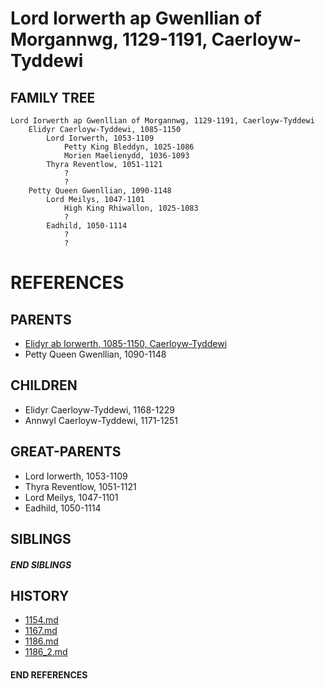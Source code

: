 # Lord Iorwerth ap Gwenllian of Morgannwg, 1129-1191, Caerloyw-Tyddewi

## FAMILY TREE

```
Lord Iorwerth ap Gwenllian of Morgannwg, 1129-1191, Caerloyw-Tyddewi
    Elidyr Caerloyw-Tyddewi, 1085-1150
        Lord Iorwerth, 1053-1109
            Petty King Bleddyn, 1025-1086
            Morien Maelienydd, 1036-1093
        Thyra Reventlow, 1051-1121
            ?
            ?
    Petty Queen Gwenllian, 1090-1148
        Lord Meilys, 1047-1101
            High King Rhiwallon, 1025-1083
            ?
        Eadhild, 1050-1114
            ?
            ?
```


# REFERENCES

## PARENTS 
* [Elidyr ab Iorwerth, 1085-1150, Caerloyw-Tyddewi](p/elidyr_ab_iorwerth_1085.md)
* Petty Queen Gwenllian, 1090-1148

## CHILDREN 
* Elidyr Caerloyw-Tyddewi, 1168-1229
* Annwyl Caerloyw-Tyddewi, 1171-1251


## GREAT-PARENTS 
* Lord Iorwerth, 1053-1109
* Thyra Reventlow, 1051-1121
* Lord Meilys, 1047-1101
* Eadhild, 1050-1114

## SIBLINGS

##### END SIBLINGS  
## HISTORY
* [1154.md](../h/1154.md)
* [1167.md](../h/1167.md)
* [1186.md](../h/1186.md)
* [1186_2.md](../h/1186_2.md)

#### END REFERENCES
